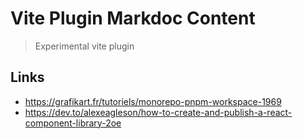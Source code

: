 # Vite Plugin Markdoc Content

> Experimental vite plugin

## Links

- <https://grafikart.fr/tutoriels/monorepo-pnpm-workspace-1969>
- <https://dev.to/alexeagleson/how-to-create-and-publish-a-react-component-library-2oe>
